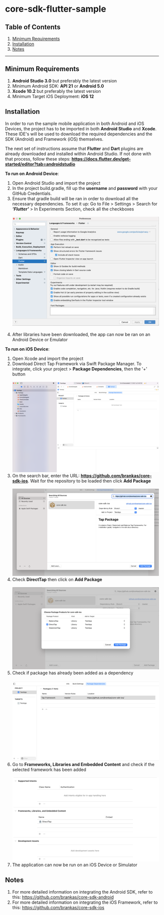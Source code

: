 # core-sdk-flutter-sample

## Table of Contents

  1. [Minimum Requirements](#requirements)
  2. [Installation](#installation)
  3. [Notes](#notes)

***

## Minimum Requirements

1. **Android Studio 3.0** but preferably the latest version
2. Minimum Android SDK: **API 21** or **Android 5.0**
3. **Xcode 10.2** but preferably the latest version
4. Minimum Target iOS Deployment: **iOS 12**

## Installation

In order to run the sample mobile application in both Android and iOS Devices, the project has to be imported in both **Android Studio** and **Xcode**. These IDE's will be used to download the required dependencies and the SDK (Android) and Framework (iOS) themselves.

The next set of instructions assume that **Flutter** and **Dart** plugins are already downloaded and installed within Android Studio. If not done with that process, follow these steps: **https://docs.flutter.dev/get-started/editor?tab=androidstudio**

**To run on Android Device**:
1. Open Android Studio and import the project
2. In the project build.gradle, fill up the **username** and **password** with your GitHub Credentials.
3. Ensure that gradle build will be ran in order to download all the necessary dependencies. To set it up: Go to File > Settings > Search for ***'Flutter'*** > In Experiments Section, check all the checkboxes<br/><br/>![](images/experiments.png)<br/><br/>
4. After libraries have been downloaded, the app can now be ran on an Android Device or Emulator

**To run on iOS Device**:
1. Open Xcode and import the project
2. Download Direct Tap Framework via Swift Package Manager. To integrate, click your project > **Package Dependencies**, then the '+' button <br/><br/>![](images/project.png)
3. On the search bar, enter the URL: **https://github.com/brankas/core-sdk-ios**. Wait for the repository to be loaded then click **Add Package** <br/><br/>![](images/repo.png)
4. Check **DirectTap** then click on **Add Package** <br/><br/>![](images/check_direct.png)
5.  Check if package has already been added as a dependency <br/><br/>![](images/check_package.png)
6. Go to **Frameworks, Libraries and Embedded Content** and check if the selected framework has been added <br/><br/>![](images/framework.png)
7. The application can now be run on an iOS Device or Simulator

## Notes
1. For more detailed information on integrating the Android SDK, refer to this: https://github.com/brankas/core-sdk-android
2. For more detailed information on integrating the iOS Framework, refer to this: https://github.com/brankas/core-sdk-ios
